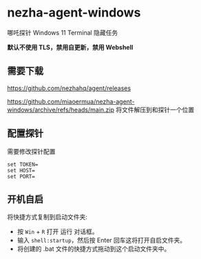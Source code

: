 # nezha-agent-windows

哪吒探针 Windows 11 Terminal 隐藏任务

**默认不使用 TLS，禁用自更新，禁用 Webshell**

## 需要下载

https://github.com/nezhahq/agent/releases

https://github.com/miaoermua/nezha-agent-windows/archive/refs/heads/main.zip
将文件解压到和探针一个位置

## 配置探针

需要修改探针配置

```
set TOKEN=
set HOST=
set PORT=
```

## 开机自启

将快捷方式复制到启动文件夹:

- 按 `Win` + `R` 打开 运行 对话框。
- 输入 `shell:startup`，然后按 Enter 回车这将打开自启文件夹。
- 将创建的 .bat 文件的快捷方式拖动到这个启动文件夹中。
